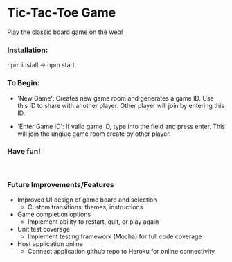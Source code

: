 # Tic-Tac-Toe Game

Play the classic board game on the web!

### Installation:

npm install -> npm start

### To Begin:

-   'New Game': Creates new game room and generates a game ID. Use this ID to share with another player. Other player will join by entering this ID.

-   'Enter Game ID': If valid game ID, type into the field and press enter. This will join the unqiue game room create by other player.

### Have fun!

&nbsp;
&nbsp;

### Future Improvements/Features

-   Improved UI design of game board and selection
    -   Custom transitions, themes, instructions
-   Game completion options
    -   Implement ability to restart, quit, or play again
-   Unit test coverage
    -   Implement testing framework (Mocha) for full code coverage
-   Host application online
    -   Connect application github repo to Heroku for online connectivity

